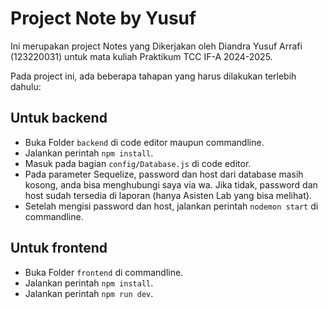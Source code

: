 # Project Note by Yusuf

Ini merupakan project Notes yang Dikerjakan oleh Diandra Yusuf Arrafi (123220031) untuk mata kuliah Praktikum TCC IF-A 2024-2025.

Pada project ini, ada beberapa tahapan yang harus dilakukan terlebih dahulu:

## Untuk backend

- Buka Folder `backend` di code editor maupun commandline.
- Jalankan perintah `npm install`.
- Masuk pada bagian `config/Database.js` di code editor.
- Pada parameter Sequelize, password dan host dari database masih kosong, anda bisa menghubungi saya via wa. Jika tidak, password dan host sudah tersedia di laporan (hanya Asisten Lab yang bisa melihat).
- Setelah mengisi password dan host, jalankan perintah `nodemon start` di commandline.

## Untuk frontend

- Buka Folder `frontend` di commandline.
- Jalankan perintah `npm install`.
- Jalankan perintah `npm run dev`.
